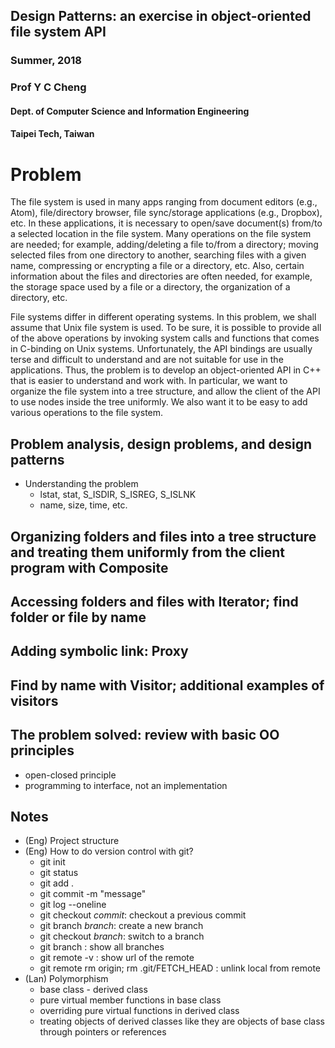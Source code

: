 ## Design Patterns: an exercise in object-oriented file system API
### Summer, 2018
### Prof Y C Cheng
#### Dept. of Computer Science and Information Engineering
#### Taipei Tech, Taiwan

# Problem

The file system is used in many apps ranging from document editors (e.g., Atom), file/directory browser, file sync/storage applications (e.g., Dropbox), etc. In these applications, it is necessary to open/save document(s) from/to a selected location in the file system. Many operations on the file system are needed; for example, adding/deleting a file to/from a directory; moving selected files from one directory to another, searching files with a given name, compressing or encrypting a file or a directory, etc. Also, certain information about the files and directories are often needed, for example, the storage space used by a file or a directory, the organization of a directory, etc.

File systems differ in different operating systems. In this problem, we shall assume that Unix file system is used. To be sure, it is possible to provide all of the above operations by invoking system calls and functions that comes in C-binding on Unix systems. Unfortunately, the API bindings are usually terse and difficult to understand and are not suitable for use in the applications. Thus, the problem is to develop an object-oriented API in C++ that is easier to understand and work with. In particular, we want to organize the file system into a tree structure, and allow the client of the API to use nodes inside the tree uniformly. We also want it to be easy to add various operations to the file system.

## Problem analysis, design problems, and design patterns

- Understanding the problem
  - lstat, stat, S_ISDIR, S_ISREG, S_ISLNK
  - name, size, time, etc.

## Organizing folders and files into a tree structure and treating them uniformly from the client program with Composite

## Accessing folders and files with Iterator; find folder or file by name

## Adding symbolic link: Proxy

## Find by name with Visitor; additional examples of visitors

## The problem solved: review with basic OO principles
 - open-closed principle
 - programming to interface, not an implementation

## Notes
- (Eng) Project structure
- (Eng) How to do version control with git?
   - git init
   - git status
   - git add .
   - git commit -m "message"
   - git log --oneline
   - git checkout _commit_: checkout a previous commit
   - git branch _branch_: create a new branch
   - git checkout _branch_: switch to a branch
   - git branch : show all branches
   - git remote -v : show url of the remote
   - git remote rm origin; rm .git/FETCH_HEAD : unlink local from remote
- (Lan) Polymorphism
  - base class - derived class
  - pure virtual member functions in base class
  - overriding pure virtual functions in derived class
  - treating objects of derived classes like they are objects of base class through pointers or references
